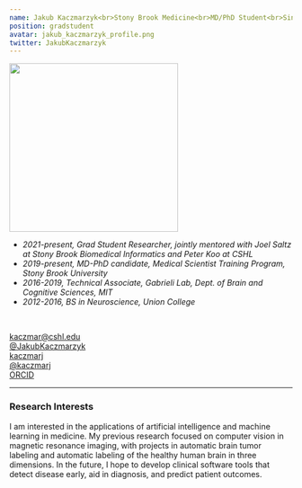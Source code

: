 ```yaml
---
name: Jakub Kaczmarzyk<br>Stony Brook Medicine<br>MD/PhD Student<br>Since 2021
position: gradstudent
avatar: jakub_kaczmarzyk_profile.png
twitter: JakubKaczmarzyk
---
```


<img width="300" src="{{site.baseurl}}/images/people/{{page.avatar}}" data-action="zoom">
<br>

- _2021-present, Grad Student Researcher, jointly mentored with Joel Saltz at Stony Brook Biomedical Informatics and Peter Koo at CSHL_ <br>
- _2019-present, MD-PhD candidate, Medical Scientist Training Program, Stony Brook University_ <br>
- _2016-2019, Technical Associate, Gabrieli Lab, Dept. of Brain and Cognitive Sciences, MIT_ <br>
- _2012-2016, BS in Neuroscience, Union College_ <br>
<br>

<a href="mailto:kaczmar@cshl.edu"><i class="fas fa-envelope"></i> kaczmar@cshl.edu</a><br>
<a href="https://twitter.com/jakubkaczmarzyk"><i class="fab fa-twitter"></i> @JakubKaczmarzyk </a><br>
<a href="https://www.linkedin.com/in/kaczmarj"><i class="fab fa-linkedin"></i> kaczmarj </a><br>
<a href="https://github.com/kaczmarj"><i class="fab fa-github"></i> @kaczmarj </a><br>
<a href="https://orcid.org/0000-0002-5544-7577"><i class="fab fa-orcid"></i> ORCID </a><br>

<hr>

### Research Interests

I am interested in the applications of artificial intelligence and machine learning in medicine. My previous research focused on computer vision in magnetic resonance imaging, with projects in automatic brain tumor labeling and automatic labeling of the healthy human brain in three dimensions. In the future, I hope to develop clinical software tools that detect disease early, aid in diagnosis, and predict patient outcomes.
<br>
<br>
<br>

&nbsp;
&nbsp;
&nbsp;
&nbsp;
&nbsp;
&nbsp;
&nbsp;
&nbsp;
&nbsp;
&nbsp;
&nbsp;
&nbsp;
&nbsp;
&nbsp;
&nbsp;
&nbsp;
&nbsp;
&nbsp;
&nbsp;
&nbsp;
&nbsp;
&nbsp;
&nbsp;
&nbsp;
